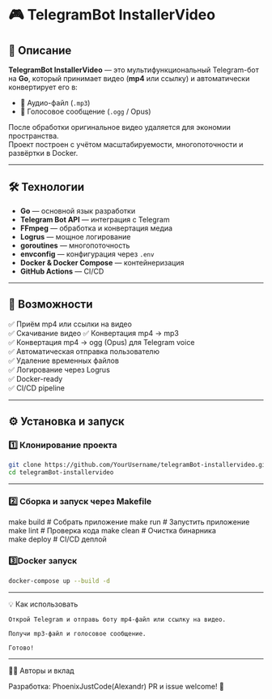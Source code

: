 # 🎮 TelegramBot InstallerVideo

## 🚀 Описание

**TelegramBot InstallerVideo** — это мультифункциональный Telegram-бот на **Go**, который принимает видео (**mp4** или ссылку) и автоматически конвертирует его в:

- 🎵 Аудио-файл (`.mp3`)
- 🔣 Голосовое сообщение (`.ogg` / Opus)

После обработки оригинальное видео удаляется для экономии пространства.  
Проект построен с учётом масштабируемости, многопоточности и развёртки в Docker.

---

## 🛠 Технологии

- **Go** — основной язык разработки
- **Telegram Bot API** — интеграция с Telegram
- **FFmpeg** — обработка и конвертация медиа
- **Logrus** — мощное логирование
- **goroutines** — многопоточность
- **envconfig** — конфигурация через `.env`
- **Docker & Docker Compose** — контейнеризация
- **GitHub Actions** — CI/CD

---


## 🔗 Возможности

✅ Приём mp4 или ссылки на видео  
✅ Скачивание видео
✅ Конвертация mp4 → mp3  
✅ Конвертация mp4 → ogg (Opus) для Telegram voice  
✅ Автоматическая отправка пользователю  
✅ Удаление временных файлов  
✅ Логирование через Logrus  
✅ Docker-ready  
✅ CI/CD pipeline  

---

## ⚙️ Установка и запуск

### 1️⃣ Клонирование проекта

```bash
git clone https://github.com/YourUsername/telegramBot-installervideo.git
cd telegramBot-installervideo  
```

---

### 2️⃣ Сборка и запуск через Makefile

make build        # Собрать приложение
make run          # Запустить приложение
make lint         # Проверка кода
make clean         # Очистка бинарника  
make deploy       # CI/CD деплой


### 3️⃣Docker запуск

```bash
docker-compose up --build -d
```

---


💡 Как использовать

    Открой Telegram и отправь боту mp4-файл или ссылку на видео.

    Получи mp3-файл и голосовое сообщение.

    Готово!

---

👨‍💻 Авторы и вклад

Разработка: PhoenixJustCode(Alexandr)
PR и issue welcome! 🙌